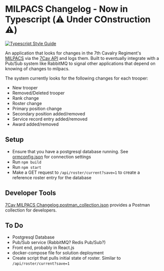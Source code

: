 # MILPACS Changelog - Now in Typescript (⚠️ Under COnstruction ⚠️)

[![Typescript Style Guide](https://img.shields.io/badge/code%20style-ts--standard-success)](https://github.com/standard/ts-standard)

An application that looks for changes in the 7th Cavalry Regiment's [MILPACS](https://7cav.us/rosters/) via the [7Cav API](https://github.com/7Cav/api) and logs them. Built to eventually integrate with a Pub/Sub system like RabbitMQ to signal other applications that depend on knowing of changes to milpacs.

The system currently looks for the following changes for each trooper:

* New trooper
* Removed/Deleted trooper
* Rank change
* Roster change
* Primary position change
* Secondary position added/removed
* Service record entry added/removed
* Award added/removed

## Setup

* Ensure that you have a postgresql database running. See [ormconfig.json](ormconfig.json) for connection settings
* Run `npm build`
* Run `npm start`
* Make a GET request to `/api/roster/current?save=1` to create a reference roster entry for the database

## Developer Tools

[7Cav MILPACS Changelog.postman_collection.json](7Cav%20MILPACS%20Changelog.postman_collection.json) provides a Postman collection for developers.

## To Do

* Postgresql Database
* Pub/Sub service (RabbitMQ? Redis Pub/Sub?)
* Front end, probably in React.js
* docker-compose file for solution deployment
* Create script that pulls initial state of roster. Similar to `/api/roster/current?save=1`
